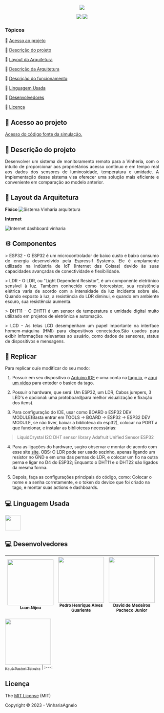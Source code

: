 

<p align="center" >
 <img  src="https://github.com/Luan-Nijou/Edge-CP4/assets/126830016/9388d8fb-3b04-4aa3-b0e4-e833a1d74c1a"/>
</p>
<p align="center">
 
  <img src="http://img.shields.io/static/v1?label=License&message=MIT&color=green&style=for-the-badge"/>
  <img src="http://img.shields.io/static/v1?label=STATUS&message=EM%20DESENVOLVIMENTO&color=RED&style=for-the-badge"/>
 
</p>


### Tópicos 

:small_blue_diamond: [Acesso ao projeto](#-acesso-ao-projeto)

:small_blue_diamond: [Descrição do projeto](#-descrição-do-projeto)

:small_blue_diamond: [Layout da Arquitetura](#-layout-da-arquitetura)

:small_blue_diamond: [Descrição da Arquitetura](#-descrição-da-arquitetura)

:small_blue_diamond: [Descrição do funcionamento](#-descrição-do-funcionamento)  

:small_blue_diamond: [Linguagem Usada](#-linguagem-usada)

:small_blue_diamond: [Desenvolvedores](#-desenvolvedores)

:small_blue_diamond: [Licença](#-licença)



## 📁 Acesso ao projeto

 [Acesso do código fonte da simulação.](https://github.com/Luan-Nijou/GS-Edge/blob/main/Code)

## 📝 Descrição do projeto 

<p align="justify">
  Desenvolver um sistema de monitoramento remoto para a Vinheria, com o intuito de proporcionar aos proprietários acesso contínuo e em tempo real aos dados dos sensores de luminosidade, temperatura e umidade. A implementação desse sistema visa oferecer uma solução mais eficiente e conveniente em comparação ao modelo anterior.
</p> 

## 🧰 Layout da Arquitetura 


**Fisíco**
![Sistema Vinharia arquitetura](https://github.com/Luan-Nijou/Edge-CP4/assets/126830016/8d56f3d3-52ee-466f-9ecb-6359155e6c58)

**Internet**

![Internet dashboard vinharia](https://github.com/Luan-Nijou/Edge-CP4/assets/126830016/3c7c3833-01d4-4010-a75c-89a93effb916)

## ⚙️ Componentes

<p align="justify">
> ESP32 - O ESP32 é um microcontrolador de baixo custo e baixo consumo de energia desenvolvido pela Espressif Systems. Ele é amplamente utilizado na indústria de IoT (Internet das Coisas) devido às suas capacidades avançadas de conectividade e flexibilidade. 
<p/>
<p align="justify">
> LDR - O LDR, ou "Light Dependent Resistor", é um componente eletrônico sensível à luz. Também conhecido como fotoresistor, sua resistência elétrica varia de acordo com a intensidade da luz incidente sobre ele. Quando exposto à luz, a resistência do LDR diminui, e quando em ambiente escuro, sua resistência aumenta.
<p/>
<p align="justify">
> DHT11 - O DHT11 é um sensor de temperatura e umidade digital muito utilizado em projetos de eletrônica e automação.
<p/>
<p align="justify">
> LCD - As telas LCD desempenham um papel importante na interface homem-máquina (HMI) para dispositivos conectados.São usados para exibir informações relevantes ao usuário, como dados de sensores, status de dispositivos e mensagens.
<p/>
  

## 📝 Replicar 

<p align="justify">
Para replicar ou/e modificar do seu modo:

 1. Possuir em seu dispositivo o [Arduino IDE](https://www.arduino.cc/en/software) e uma conta na [tago.io](https://tago.io), e [aqui um video](https://www.youtube.com/watch?v=leKi6Tt3DXI) para enteder o basico da tago.

 2. Possuir o hardware, que será: Um ESP32, um LDR, Cabos jumpers, 3 LED's e opcional: uma protoboard(para melhor visualização e fixação dos itens).

 3. Para configuração do IDE, usar como BOARD o ESP32 DEV MODULE(Basta entrar em TOOLS -> BOARD -> ESP32 -> ESP32 DEV MODULE, se não tiver, baixar a biblioteca do esp32), colocar na PORT a que funcionar, e instalar as bibliotecas necessárias: 
>LiquidCrystal I2C
>DHT sensor library
>Adafruit Unified Sensor
>ESP32
 
 4. Para as ligações do hardware, sugiro observar e montar de acordo com esse site [site](https://wokwi.com/projects/377032518166226945). OBS: O LDR pode ser usado sozinho, apenas ligando um resistor no GND e em uma das pernas do LDR, e colocar um fio na outra perna e ligar no D4 do ESP32; Enquanto o DHT11 e o DHT22 são ligados da mesma forma.

 5. Depois, faça as configurações principais do código, como: Colocar o nome e a senha corretamente, e o token do device que foi criado na tago, e montar suas actions e dashboards.
<p/>

## 💻 Linguagem Usada

<img src="https://www.alura.com.br/artigos/assets/formacao-linguagem-c-plus-plus/img-01.png" width=50/>


## 💻 Desenvolvedores 


| [<img src="https://i.imgur.com/ZIv3QYz.jpg" width=150 height= 150><br><sub>Luan Nijou</sub>](https://github.com/Luan-Nijou) | [<img src="https://i.imgur.com/p8nq4Xu.jpg" width=150 height= 150><br><sub>Pedro Henrique Alves Guariente</sub>](https://github.com/predowss) | [<img src="https://i.imgur.com/qiQoCcq.jpg" width=150 height= 150><br><sub>David de Medeiros Pacheco Junior</sub>](https://github.com/daviddpacheco) | [<img src="https://i.imgur.com/noeh6xz.jpg" width=150 height= 150><br><sub>Kaique Maia Reis Silva</sub>](https://github.com/kaiquemaiaa) | [<img src="" width=150 height= 150><br><sub>Orlando Akio Morii Cardoso</sub>](https://github.com/AkioMorii) | 
| :---: | :---: | :---: | :---: | :---: | 


[<img src="https://github.com/Luan-Nijou/Edge-CP4/assets/126830016/585d5c6d-5592-4578-8787-5011106120a5" width=150 height= 150><br><sub>Kauê Pastori Teixeira</sub>](https://github.com/Kautx) 
| :---: 



## Licença 

The [MIT License]() (MIT)

Copyright :copyright: 2023 - VinhariaAgnelo
